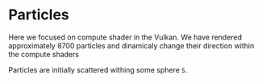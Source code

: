 # Particles

Here we focused on compute shader in the Vulkan. We have rendered approximately 8700 particles and dinamicaly change their direction
within the compute shaders

Particles are initially scattered withing some sphere `S`.




